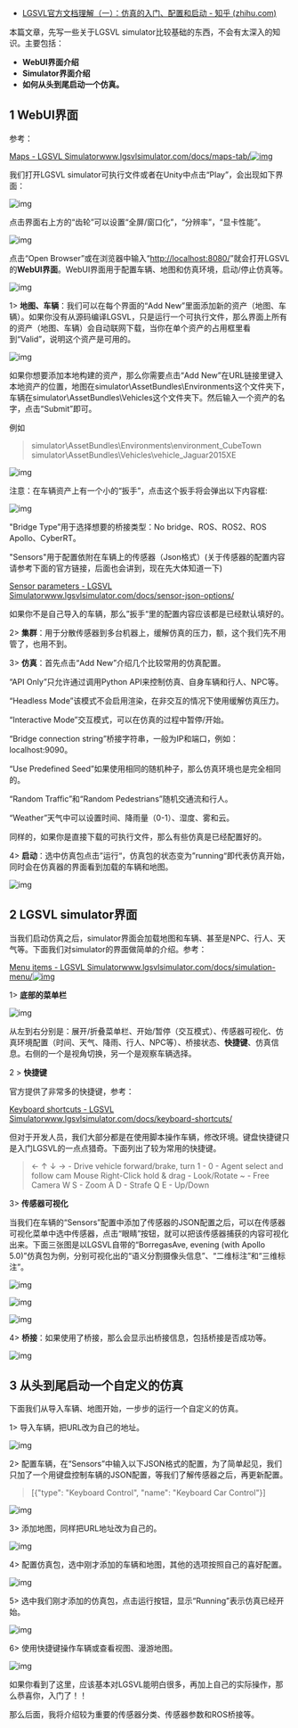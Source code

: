 - [LGSVL官方文档理解（一）：仿真的入门、配置和启动 - 知乎 (zhihu.com)](https://zhuanlan.zhihu.com/p/350301593)

本篇文章，先写一些关于LGSVL simulator比较基础的东西，不会有太深入的知识。主要包括：

- **WebUI界面介绍**
- **Simulator界面介绍**
- **如何从头到尾启动一个仿真。**

## 1 WebUI界面

参考：

[Maps - LGSVL Simulatorwww.lgsvlsimulator.com/docs/maps-tab/![img](https://pic2.zhimg.com/v2-f93d715990f403076e53ea96eb05dead_180x120.jpg)](https://link.zhihu.com/?target=https%3A//www.lgsvlsimulator.com/docs/maps-tab/)

我们打开LGSVL simulator可执行文件或者在Unity中点击“Play”，会出现如下界面：

![img](https://pic4.zhimg.com/80/v2-7196e4755abab60d3c4689e277d64363_720w.jpg)

点击界面右上方的“齿轮”可以设置“全屏/窗口化”，“分辨率”，“显卡性能”。

![img](https://pic2.zhimg.com/80/v2-f84d76c737a01dd962709c1782fbe3bd_720w.jpg)

点击“Open Browser”或在浏览器中输入“[http://localhost:8080/](https://link.zhihu.com/?target=http%3A//localhost%3A8080/)”就会打开LGSVL的**WebUI界面**。WebUI界面用于配置车辆、地图和仿真环境，启动/停止仿真等。

![img](https://pic2.zhimg.com/80/v2-8b9698ba3e0d6837e2109df4a2138979_720w.jpg)

1> **地图、车辆**：我们可以在每个界面的“Add New”里面添加新的资产（地图、车辆）。如果你没有从源码编译LGSVL，只是运行一个可执行文件，那么界面上所有的资产（地图、车辆）会自动联网下载，当你在单个资产的占用框里看到“Valid”，说明这个资产是可用的。

![img](https://pic1.zhimg.com/80/v2-4c79055ce95cde061d9c3edc7b01b8dc_720w.png)

如果你想要添加本地构建的资产，那么你需要点击“Add New”在URL链接里键入本地资产的位置，地图在simulator\AssetBundles\Environments这个文件夹下，车辆在simulator\AssetBundles\Vehicles这个文件夹下。然后输入一个资产的名字，点击“Submit”即可。

例如

> simulator\AssetBundles\Environments\environment_CubeTown
> simulator\AssetBundles\Vehicles\vehicle_Jaguar2015XE

![img](https://pic4.zhimg.com/80/v2-5a9ae7e528a1fe46f701df41631abe13_720w.jpg)



注意：在车辆资产上有一个小的“扳手”，点击这个扳手将会弹出以下内容框:

![img](https://pic4.zhimg.com/80/v2-32930f07ff194fb081b48da8724f9913_720w.jpg)

"Bridge Type”用于选择想要的桥接类型：No bridge、ROS、ROS2、ROS Apollo、CyberRT。

"Sensors"用于配置依附在车辆上的传感器（Json格式）(关于传感器的配置内容请参考下面的官方链接，后面也会讲到，现在先大体知道一下)

[Sensor parameters - LGSVL Simulatorwww.lgsvlsimulator.com/docs/sensor-json-options/](https://link.zhihu.com/?target=https%3A//www.lgsvlsimulator.com/docs/sensor-json-options/)

如果你不是自己导入的车辆，那么”扳手“里的配置内容应该都是已经默认填好的。

2> **集群**：用于分散传感器到多台机器上，缓解仿真的压力，额，这个我们先不用管了，也用不到。

3> **仿真**：首先点击“Add New”介绍几个比较常用的仿真配置。

“API Only”只允许通过调用Python API来控制仿真、自身车辆和行人、NPC等。

“Headless Mode”该模式不会启用渲染，在非交互的情况下使用缓解仿真压力。

“Interactive Mode”交互模式，可以在仿真的过程中暂停/开始。

“Bridge connection string”桥接字符串，一般为IP和端口，例如：localhost:9090。

“Use Predefined Seed”如果使用相同的随机种子，那么仿真环境也是完全相同的。

“Random Traffic”和“Random Pedestrians”随机交通流和行人。

“Weather”天气中可以设置时间、降雨量（0-1）、湿度、雾和云。

同样的，如果你是直接下载的可执行文件，那么有些仿真是已经配置好的。

4> **启动**：选中仿真包点击”运行“，仿真包的状态变为”running“即代表仿真开始，同时会在仿真器的界面看到加载的车辆和地图。

![img](https://pic3.zhimg.com/80/v2-8e2e93ad1bd91f5c0dbe0807e01ac42a_720w.jpg)

## 2 LGSVL simulator界面

当我们启动仿真之后，simulator界面会加载地图和车辆、甚至是NPC、行人、天气等。下面我们对simulator的界面做简单的介绍。参考：

[Menu items - LGSVL Simulatorwww.lgsvlsimulator.com/docs/simulation-menu/![img](https://pic1.zhimg.com/v2-c72db7377214bb61d24608c9bbc408e4_180x120.jpg)](https://link.zhihu.com/?target=https%3A//www.lgsvlsimulator.com/docs/simulation-menu/)

1> **底部的菜单栏**

![img](https://pic2.zhimg.com/80/v2-7d680870964e8bd6d970451b009265d5_720w.png)

从左到右分别是：展开/折叠菜单栏、开始/暂停（交互模式）、传感器可视化、仿真环境配置（时间、天气、降雨、行人、NPC等）、桥接状态、**快捷键**、仿真信息。右侧的一个是视角切换，另一个是观察车辆选择。

2 > **快捷键**

官方提供了非常多的快捷键，参考：

[Keyboard shortcuts - LGSVL Simulatorwww.lgsvlsimulator.com/docs/keyboard-shortcuts/](https://link.zhihu.com/?target=https%3A//www.lgsvlsimulator.com/docs/keyboard-shortcuts/)

但对于开发人员，我们大部分都是在使用脚本操作车辆，修改环境。键盘快捷键只是入门LGSVL的一点点猎奇。下面列出了较为常用的快捷键。

> ← ↑ ↓ → - Drive vehicle forward/brake, turn
> 1 - 0 - Agent select and follow cam
> Mouse Right-Click hold & drag - Look/Rotate
> ~ - Free Camera
> W S - Zoom
> A D - Strafe
> Q E - Up/Down

3> **传感器可视化**

当我们在车辆的“Sensors”配置中添加了传感器的JSON配置之后，可以在传感器可视化菜单中选中传感器，点击“眼睛”按钮，就可以把该传感器捕获的内容可视化出来。下面三张图是以LGSVL自带的“BorregasAve, evening (with Apollo 5.0)”仿真包为例，分别可视化出的“语义分割摄像头信息”、“二维标注”和“三维标注”。

![img](https://pic3.zhimg.com/80/v2-d6a095b8cbcb682cf99826bbdbbc3cfe_720w.jpg)

![img](https://pic4.zhimg.com/80/v2-c67e5f51b4b735797f59260605f62c4f_720w.jpg)

![img](https://pic2.zhimg.com/80/v2-1ad7b00c1f828dc90b2043238c9dd9c1_720w.jpg)

4> **桥接**：如果使用了桥接，那么会显示出桥接信息，包括桥接是否成功等。

![img](https://pic1.zhimg.com/80/v2-73f88038a1cf3694d38c5a38bb5de138_720w.jpg)

## 3 从头到尾启动一个自定义的仿真

下面我们从导入车辆、地图开始，一步步的运行一个自定义的仿真。

1> 导入车辆，把URL改为自己的地址。

![img](https://pic2.zhimg.com/80/v2-aa94160c2409aa248fe8c97385b55d09_720w.jpg)

2> 配置车辆，在“Sensors”中输入以下JSON格式的配置，为了简单起见，我们只加了一个用键盘控制车辆的JSON配置，等我们了解传感器之后，再更新配置。

> [{"type": "Keyboard Control", "name": "Keyboard Car Control"}]

![img](https://pic2.zhimg.com/80/v2-3a252509e5e338595a5982bf1cfcd91d_720w.jpg)

3> 添加地图，同样把URL地址改为自己的。

![img](https://pic1.zhimg.com/80/v2-db6f9be8f713d8fb99446e9b05d75828_720w.jpg)

4> 配置仿真包，选中刚才添加的车辆和地图，其他的选项按照自己的喜好配置。

![img](https://pic2.zhimg.com/80/v2-63fa8aa300b6dd349262dfe64c4f39dd_720w.jpg)

5> 选中我们刚才添加的仿真包，点击运行按钮，显示“Running”表示仿真已经开始。

![img](https://pic1.zhimg.com/80/v2-25eea837a3fcf4634f4b427c4338f024_720w.jpg)

6> 使用快捷键操作车辆或查看视图、漫游地图。

![img](https://pic2.zhimg.com/80/v2-d223feeb081650861bb1cd86d7a0c04d_720w.jpg)

如果你看到了这里，应该基本对LGSVL能明白很多，再加上自己的实际操作，那么恭喜你，入门了！！

那么后面，我将介绍较为重要的传感器分类、传感器参数和ROS桥接等。
